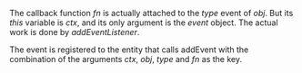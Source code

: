 The callback function _fn_ is actually attached to the _type_ event of _obj_.
But its _this_ variable is _ctx_, and its only argument is the _event_ object.
The actual work is done by _addEventListener_.


The event is registered to the entity that calls addEvent with the combination of the arguments _ctx_, _obj_, _type_ and _fn_ as the key.
